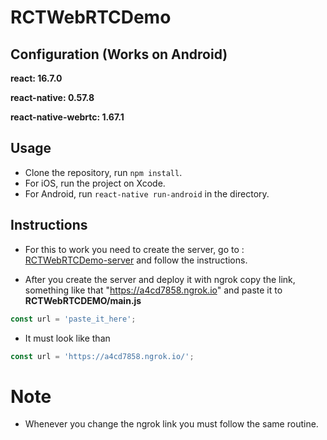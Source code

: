 # RCTWebRTCDemo

## Configuration (Works on Android)
**react: 16.7.0**

**react-native: 0.57.8**

**react-native-webrtc: 1.67.1**

## Usage
- Clone the repository, run `npm install`.  
- For iOS, run the project on Xcode.  
- For Android, run `react-native run-android` in the directory.  

## Instructions
- For this to work you need to create the server, go to : [RCTWebRTCDemo-server](https://github.com/DimitrisTzimikas/RCTWebRTCDemo-server) and follow the instructions.

- After you create the server and deploy it with ngrok copy the link, something like that "https://a4cd7858.ngrok.io" and paste it to **RCTWebRTCDEMO/main.js** 
```javascript
const url = 'paste_it_here';
```
- It must look like than
```javascript
const url = 'https://a4cd7858.ngrok.io/';
```

# Note 
- Whenever you change the ngrok link you must follow the same routine. 